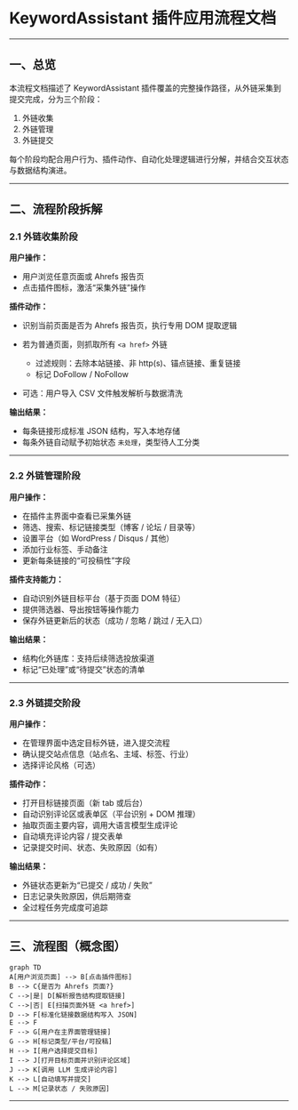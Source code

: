 # KeywordAssistant 插件应用流程文档

---

## 一、总览

本流程文档描述了 KeywordAssistant 插件覆盖的完整操作路径，从外链采集到提交完成，分为三个阶段：

1. 外链收集
2. 外链管理
3. 外链提交

每个阶段均配合用户行为、插件动作、自动化处理逻辑进行分解，并结合交互状态与数据结构演进。

---

## 二、流程阶段拆解

### 2.1 外链收集阶段

**用户操作：**

* 用户浏览任意页面或 Ahrefs 报告页
* 点击插件图标，激活“采集外链”操作

**插件动作：**

* 识别当前页面是否为 Ahrefs 报告页，执行专用 DOM 提取逻辑
* 若为普通页面，则抓取所有 `<a href>` 外链

  * 过滤规则：去除本站链接、非 http(s)、锚点链接、重复链接
  * 标记 DoFollow / NoFollow
* 可选：用户导入 CSV 文件触发解析与数据清洗

**输出结果：**

* 每条链接形成标准 JSON 结构，写入本地存储
* 每条外链自动赋予初始状态 `未处理`，类型待人工分类

---

### 2.2 外链管理阶段

**用户操作：**

* 在插件主界面中查看已采集外链
* 筛选、搜索、标记链接类型（博客 / 论坛 / 目录等）
* 设置平台（如 WordPress / Disqus / 其他）
* 添加行业标签、手动备注
* 更新每条链接的“可投稿性”字段

**插件支持能力：**

* 自动识别外链目标平台（基于页面 DOM 特征）
* 提供筛选器、导出按钮等操作能力
* 保存外链更新后的状态（成功 / 忽略 / 跳过 / 无入口）

**输出结果：**

* 结构化外链库：支持后续筛选投放渠道
* 标记“已处理”或“待提交”状态的清单

---

### 2.3 外链提交阶段

**用户操作：**

* 在管理界面中选定目标外链，进入提交流程
* 确认提交站点信息（站点名、主域、标签、行业）
* 选择评论风格（可选）

**插件动作：**

* 打开目标链接页面（新 tab 或后台）
* 自动识别评论区或表单区（平台识别 + DOM 推理）
* 抽取页面主要内容，调用大语言模型生成评论
* 自动填充评论内容 / 提交表单
* 记录提交时间、状态、失败原因（如有）

**输出结果：**

* 外链状态更新为“已提交 / 成功 / 失败”
* 日志记录失败原因，供后期筛查
* 全过程任务完成度可追踪

---

## 三、流程图（概念图）

```mermaid
graph TD
A[用户浏览页面] --> B[点击插件图标]
B --> C{是否为 Ahrefs 页面?}
C -->|是| D[解析报告结构提取链接]
C -->|否| E[扫描页面外链 <a href>]
D --> F[标准化链接数据结构写入 JSON]
E --> F
F --> G[用户在主界面管理链接]
G --> H[标记类型/平台/可投稿]
H --> I[用户选择提交目标]
I --> J[打开目标页面并识别评论区域]
J --> K[调用 LLM 生成评论内容]
K --> L[自动填写并提交]
L --> M[记录状态 / 失败原因]
```

---